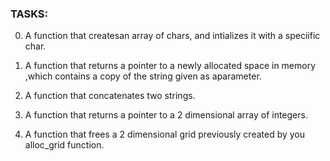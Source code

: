 ### TASKS:

0. A function that createsan array of chars, and intializes it with a speciific char.

1. A function that returns a pointer to a newly allocated space in memory ,which contains a copy of the string given as aparameter.

2. A function that concatenates two strings.

3. A function that returns a pointer to a 2 dimensional  array of integers.

4. A function that frees a 2 dimensional grid previously created by you alloc_grid function.

